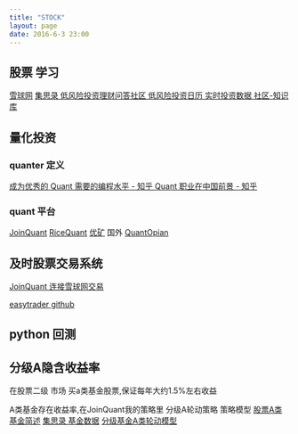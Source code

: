 ```yaml
---
title: "STOCK"
layout: page
date: 2016-6-3 23:00
---
```


## 股票 学习 ##

[雪球网](https://xueqiu.com/)
[集思录 低风险投资理财问答社区 低风险投资日历 实时投资数据 社区-知识库](https://www.jisilu.cn)

## 量化投资 ##

### quanter 定义 ###

[成为优秀的 Quant 需要的编程水平 - 知乎 ](http://www.zhihu.com/question/24577564/answer/28678695)
[Quant 职业在中国前景 - 知乎](http://www.zhihu.com/question/19558300)


### quant 平台 ###

[JoinQuant](http://www.joinquant.com)
[RiceQuant](http://www.ricequant.com)
[优矿](http://uqer.io)
国外
[QuantOpian](https://www.quantopian.com/)

## 及时股票交易系统 ##

[JoinQuant 连接雪球网交易](https://www.joinquant.com/post/1662?tag=new)

[easytrader github](https://github.com/shidenggui/easytrader)


## python 回测 ##


## 分级A隐含收益率 ##

在股票二级 市场 买a类基金股票,保证每年大约1.5%左右收益

A类基金存在收益率,在JoinQuant我的策略里 分级A轮动策略 策略模型
[股票A类基金简述](https://www.xinhehui.com/zt-cyjj/view-26355.html)
[集思录 基金数据](https://www.jisilu.cn/data/sfnew/#tlink_3)
[分级基金A类轮动模型](https://www.jisilu.cn/question/15706)



